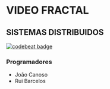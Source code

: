 # VIDEO FRACTAL
## SISTEMAS DISTRIBUIDOS
[![codebeat badge](https://codebeat.co/badges/44bdefb7-37c3-4934-b449-72417c8ceaa7)](https://codebeat.co/projects/github-com-devpros-videofractal-master)
### Programadores
* João Canoso
* Rui Barcelos
